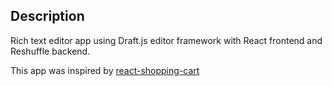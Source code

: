 ## Description

Rich text editor app using Draft.js editor framework with React frontend and Reshuffle backend.

This app was inspired by [react-shopping-cart](https://github.com/jeffersonRibeiro/react-shopping-cart)
